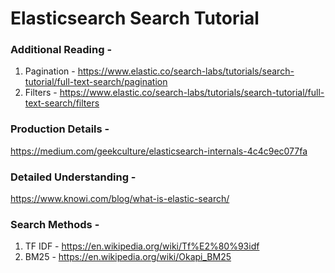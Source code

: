 # Elasticsearch Search Tutorial

### Additional Reading - 
1. Pagination - https://www.elastic.co/search-labs/tutorials/search-tutorial/full-text-search/pagination
2. Filters - https://www.elastic.co/search-labs/tutorials/search-tutorial/full-text-search/filters


### Production Details - 
https://medium.com/geekculture/elasticsearch-internals-4c4c9ec077fa

### Detailed Understanding - 
https://www.knowi.com/blog/what-is-elastic-search/

### Search Methods - 
1. TF IDF - https://en.wikipedia.org/wiki/Tf%E2%80%93idf
2. BM25 - https://en.wikipedia.org/wiki/Okapi_BM25